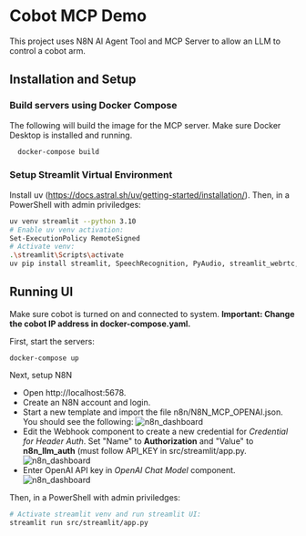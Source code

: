 
# Cobot MCP Demo

This project uses N8N AI Agent Tool and MCP Server to allow an LLM to control a cobot arm.




## Installation and Setup

### Build servers using Docker Compose
The following will build the image for the MCP server.
Make sure Docker Desktop is installed and running.
```bash
  docker-compose build
```

### Setup Streamlit Virtual Environment
Install uv (https://docs.astral.sh/uv/getting-started/installation/). Then, in a PowerShell with admin priviledges:
```bash
uv venv streamlit --python 3.10
# Enable uv venv activation:
Set-ExecutionPolicy RemoteSigned
# Activate venv:
.\streamlit\Scripts\activate
uv pip install streamlit, SpeechRecognition, PyAudio, streamlit_webrtc, opencv-python, pyttsx3, pymongo
```
## Running UI
Make sure cobot is turned on and connected to system. **Important: Change the cobot IP address in docker-compose.yaml.**

First, start the servers:
```
docker-compose up
```

Next, setup N8N
- Open http://localhost:5678. 
- Create an N8N account and login. 
- Start a new template and import the file n8n/N8N_MCP_OPENAI.json. You should see the following:
![n8n_dashboard](https://github.com/ReubenLimMonash/cobot_mcp_demo/tree/main/assets/images/n8n_dashboard.png)
- Edit the Webhook component to create a new credential for _Credential for Header Auth_. Set "Name" to **Authorization** and "Value" to **n8n_llm_auth** (must follow API_KEY in src/streamlit/app.py.
![n8n_dashboard](https://github.com/ReubenLimMonash/cobot_mcp_demo/tree/main/assets/images/header_auth_credentials.png)
- Enter OpenAI API key in _OpenAI Chat Model_ component. 
![n8n_dashboard](https://github.com/ReubenLimMonash/cobot_mcp_demo/tree/main/assets/images/openai_credentials.png)

Then, in a PowerShell with admin priviledges:
```bash
# Activate streamlit venv and run streamlit UI:
streamlit run src/streamlit/app.py
```

